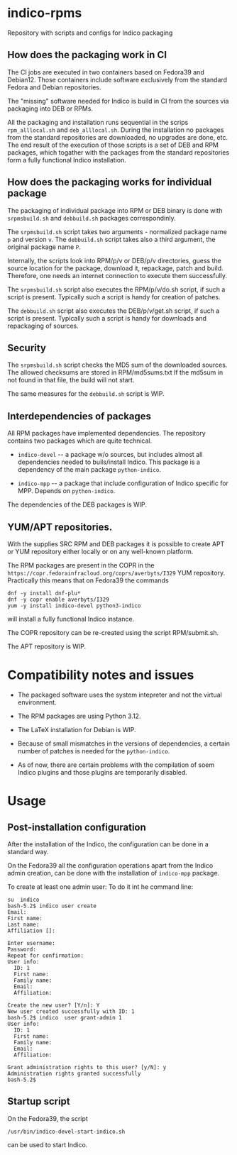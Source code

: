 # indico-rpms

Repository with scripts and configs for Indico packaging


## How does the packaging work in CI

The CI jobs are executed in two containers based on Fedora39 and Debian12.
Those containers include software exclusively from the standard Fedora and Debian repositories.

The "missing" software needed for Indico is build in CI from the sources via packaging into DEB or RPMs.

All the packaging and installation runs sequential in the scrips `rpm_alllocal.sh` and  `deb_alllocal.sh`.
During the installation no packages from the standard repositories are downloaded, no upgrades are done, etc.
The end result of the execution of those scripts is a set of DEB and RPM packages, which togather with the packages 
from the standard repositories form a fully functional Indico installation.

## How does the packaging works for individual package
The packaging of individual package into RPM or DEB binary is done with
`srpmsbuild.sh` and `debbuild.sh` packages correspondinly. 

The `srpmsbuild.sh` script takes two arguments - normalized package name `p` and version `v`.
The `debbuild.sh` script takes also a third argument, the original package name `P`.


Internally, the scripts look into RPM/p/v or DEB/p/v directories, 
guess the source location for the package, download it, repackage, patch and build.
Therefore, one needs an internet connection to execute them successfully.

The `srpmsbuild.sh` script also executes the RPM/p/v/do.sh script, if such a script is present.
Typically such a script is handy for creation of patches.

The `debbuild.sh` script also executes the DEB/p/v/get.sh script, if such a script is present.
Typically such a script is handy for downloads and repackaging of sources.


## Security
The `srpmsbuild.sh` script  checks the MD5 sum of the downloaded sources. The allowed checksums are stored in 
RPM/md5sums.txt If the md5sum in not found in that file, the build will not start.

The same measures for the `debbuild.sh` script is WIP.

## Interdependencies of packages

All RPM packages have implemented dependencies.
The repository contains two packages which are quite technical.
- `indico-devel` -- a package w/o sources, but includes almost all dependencies needed to buils/install Indico.
This package is a dependency of the main package `python-indico`.

- `indico-mpp` -- a package that include configuration of Indico specific for MPP.
Depends on  `python-indico`.

The dependencies of the DEB packages is WIP.


## YUM/APT repositories.

With the supplies SRC RPM and DEB packages it is possible to create APT or YUM 
repository either locally or on any well-known platform.

The RPM packages are present in the COPR in the `https://copr.fedorainfracloud.org/coprs/averbyts/I329` YUM repository.
Practically this means that on Fedora39 the commands 

```
dnf -y install dnf-plu*
dnf -y copr enable averbyts/I329 
yum -y install indico-devel python3-indico
```

will install a fully functional Indico instance.

The COPR repository can be re-created using the script RPM/submit.sh.

The APT repository is WIP.

# Compatibility notes and issues

- The packaged software uses the system intepreter and not the virtual environment.

- The RPM packages are using Python 3.12.

- The LaTeX installation for Debian is WIP.

- Because of small mismatches in the versions of dependencies, a certain number of patches is needed for the `python-indico`.

- As of now, there are certain problems with the compilation of soem Indico plugins and those plugins are temporarily disabled.

# Usage 

## Post-installation configuration

After the installation of the Indico, the configuration can be done in a standard way.

On the Fedora39 all the configuration operations apart from the Indico admin creation, 
can be done with the installation of `indico-mpp` package.

To create at least one admin user:
To do it int he command line:

```
su  indico 
bash-5.2$ indico user create
Email: 
First name: 
Last name: 
Affiliation []: 

Enter username: 
Password: 
Repeat for confirmation: 
User info:
  ID: 1
  First name: 
  Family name: 
  Email: 
  Affiliation: 

Create the new user? [Y/n]: Y
New user created successfully with ID: 1
bash-5.2$ indico  user grant-admin 1
User info:
  ID: 1
  First name: 
  Family name: 
  Email: 
  Affiliation: 

Grant administration rights to this user? [y/N]: y
Administration rights granted successfully
bash-5.2$ 
```


## Startup script

On the Fedora39, the script

```
/usr/bin/indico-devel-start-indico.sh
```
can be used to start Indico.
